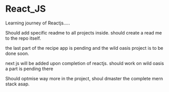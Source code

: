 # React_JS
Learning journey of Reactjs.....

Should add specific readme to all projects inside.
should create a read me to the repo itself.

the last part of the recipe app is pending 
and the wild oasis project is to be done soon.

next js will be added upon completion of reactjs.
should work on wild oasis a part is pending there

Should optmise way more in the project, shoul dmaster the complete mern stack asap.
